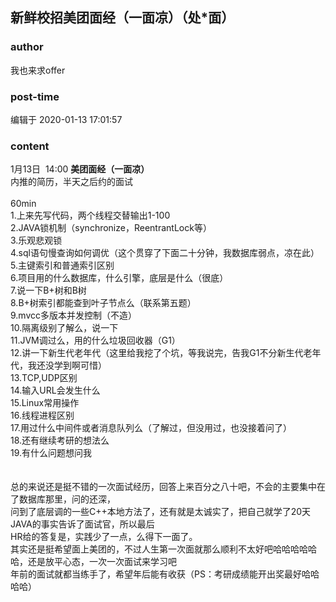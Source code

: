 ## 新鲜校招美团面经（一面凉）（处*面）
### author 
我也来求offer
### post-time 

编辑于  2020-01-13 17:01:57
### content 
<div class="post-topic-des nc-post-content">
 1月13日  14:00
 <strong>
  美团面经（一面凉）
 </strong>
 <br/>
 <div>
  内推的简历，半天之后约的面试
 </div>
 <div>
  <br/>
 </div>
 <div>
  60min
 </div>
 1.上来先写代码，两个线程交替输出1-100
 <br/>
 2.JAVA锁机制（synchronize，ReentrantLock等）
 <br/>
 3.乐观悲观锁
 <br/>
 4.sql语句慢查询如何调优（这个贯穿了下面二十分钟，我数据库弱点，凉在此）
 <br/>
 5.主键索引和普通索引区别
 <br/>
 6.项目用的什么数据库，什么引擎，底层是什么（很底）
 <br/>
 7.说一下B+树和B树
 <br/>
 <div>
  8.B+树索引都能查到叶子节点么（联系第五题）
 </div>
 <div>
  9.mvcc多版本并发控制（不造）
  <br/>
 </div>
 10.隔离级别了解么，说一下
 <br/>
 11.JVM调过么，用的什么垃圾回收器（G1）
 <br/>
 12.讲一下新生代老年代（这里给我挖了个坑，等我说完，告我G1不分新生代老年代，我还没学到啊可惜）
 <br/>
 13.TCP,UDP区别
 <br/>
 14.输入URL会发生什么
 <br/>
 15.Linux常用操作
 <br/>
 16.线程进程区别
 <br/>
 17.用过什么中间件或者消息队列么（了解过，但没用过，也没接着问了）
 <br/>
 18.还有继续考研的想法么
 <br/>
 19.有什么问题想问我
 <br/>
 <br/>
 <br/>
 总的来说还是挺不错的一次面试经历，回答上来百分之八十吧，不会的主要集中在了数据库那里，问的还深，
 <br/>
 问到了底层调的一些C++本地方法了，还有就是太诚实了，把自己就学了20天JAVA的事实告诉了面试官，所以最后
 <br/>
 HR给的答复是，实践少了一点，么得下一面了。
 <br/>
 其实还是挺希望面上美团的，不过人生第一次面就那么顺利不太好吧哈哈哈哈哈哈，还是放平心态，一次一次面试来学习吧
 <br/>
 年前的面试就都当练手了，希望年后能有收获（PS：考研成绩能开出奖最好哈哈哈哈）
 <br/>
</div>
